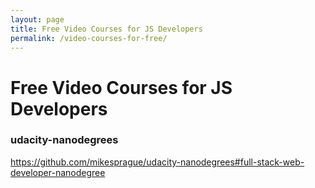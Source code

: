 ```yaml
---
layout: page
title: Free Video Courses for JS Developers
permalink: /video-courses-for-free/
---
```


# Free Video Courses for JS Developers

### udacity-nanodegrees
https://github.com/mikesprague/udacity-nanodegrees#full-stack-web-developer-nanodegree
